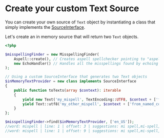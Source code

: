 # Create your custom Text Source

You can create your own source of `Text` object by instantiating a class
that simply implements the [SourceInterface](https://github.com/tigitz/php-spellchecker/blob/master/src/Source/SourceInterface.php).

Let's create an in memory source that will return two `Text` objects.

```php
<?php

$misspellingFinder = new MisspellingFinder(
    Aspell::create(), // Creates aspell spellchecker pointing to "aspell" as it's binary path
    new EchoHandler() // Handles all the misspellings found by echoing their information
);

// Using a custom SourceInterface that generates two Text objects
$inMemoryTextProvider = new class implements SourceInterface
{
    public function toTexts(array $context): iterable
    {
        yield new Text('my_mispell', TextEncoding::UTF8, $context + ['from_source_interface']);
        yield Text::utf8('my_other_mispell', $context + ['from_named_constructor']);
    }
};

$misspellingFinder->find($inMemoryTextProvider, ['en_US']);
//word: mispell | line: 1 | offset: 3 | suggestions: mi spell,mi-spell,misspell,... | context: ["from_source_interface"]
//word: mispell | line: 1 | offset: 9 | suggestions: mi spell,mi-spell,misspell,... | context: ["from_named_constructor"]

```
